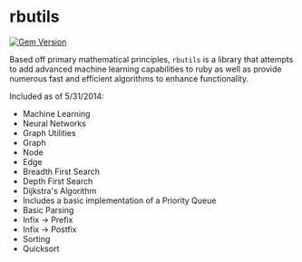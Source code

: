 rbutils
=========
[![Gem Version](https://badge.fury.io/rb/rbutils.svg)](http://badge.fury.io/rb/rbutils)

Based off primary mathematical principles, `rbutils` is a library that attempts to add advanced machine learning capabilities to ruby as well as provide numerous fast and efficient algorithms to enhance functionality.  

Included as of 5/31/2014:
- Machine Learning
 - Neural Networks 
- Graph Utilities 
 -  Graph
 -  Node
 -  Edge
 -  Breadth First Search
 -  Depth First Search
 -  Dijkstra's Algorithm 
  - Includes a basic implementation of a Priority Queue
- Basic Parsing
 - Infix -> Prefix
 - Infix -> Postfix
- Sorting 
 - Quicksort
